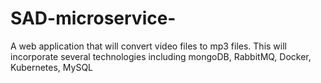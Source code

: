 # SAD-microservice-
A web application that will convert video files to mp3 files. This will incorporate several technologies including mongoDB, RabbitMQ, Docker, Kubernetes, MySQL
